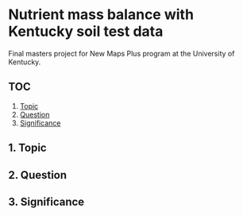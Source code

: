 # Nutrient mass balance with Kentucky soil test data
Final masters project for New Maps Plus program at the University of Kentucky.

## TOC
1. [Topic](#topic)
2. [Question](#question)
3. [Significance](#significance)

## 1. Topic








## 2. Question














## 3. Significance
